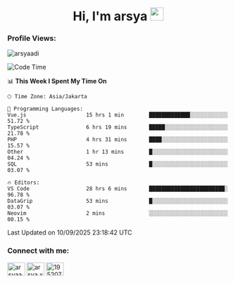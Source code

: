 <h1 align="center">Hi, I'm arsya 
  <img src="https://media.giphy.com/media/hvRJCLFzcasrR4ia7z/giphy.gif" width="30px"/>
</h1>

<p align="left"> <h3>Profile Views:</h3> <img src="https://komarev.com/ghpvc/?username=arsyaadi&label=Profile%20views&color=0e75b6&style=flat" alt="arsyaadi" /> </p>

<!--START_SECTION:waka-->
![Code Time](http://img.shields.io/badge/Code%20Time-4%2C450%20hrs%2029%20mins-blue)

📊 **This Week I Spent My Time On** 

```text
🕑︎ Time Zone: Asia/Jakarta

💬 Programming Languages: 
Vue.js                   15 hrs 1 min        █████████████░░░░░░░░░░░░   51.72 % 
TypeScript               6 hrs 19 mins       █████░░░░░░░░░░░░░░░░░░░░   21.78 % 
PHP                      4 hrs 31 mins       ████░░░░░░░░░░░░░░░░░░░░░   15.57 % 
Other                    1 hr 13 mins        █░░░░░░░░░░░░░░░░░░░░░░░░   04.24 % 
SQL                      53 mins             █░░░░░░░░░░░░░░░░░░░░░░░░   03.07 % 

🔥 Editors: 
VS Code                  28 hrs 6 mins       ████████████████████████░   96.78 % 
DataGrip                 53 mins             █░░░░░░░░░░░░░░░░░░░░░░░░   03.07 % 
Neovim                   2 mins              ░░░░░░░░░░░░░░░░░░░░░░░░░   00.15 % 
```


 Last Updated on 10/09/2025 23:18:42 UTC
<!--END_SECTION:waka-->

<!-- - 📫 How to reach me **itsme@arsyaadi.software** -->


<h3 align="left">Connect with me:</h3>
<p align="left">
<a href="https://linkedin.com/in/arsyaadi" target="blank"><img align="center" src="https://raw.githubusercontent.com/rahuldkjain/github-profile-readme-generator/master/src/images/icons/Social/linked-in-alt.svg" alt="arsyaadi" height="30" width="40" /></a>
<a href="https://fb.com/arsya.xkz" target="blank"><img align="center" src="https://raw.githubusercontent.com/rahuldkjain/github-profile-readme-generator/master/src/images/icons/Social/facebook.svg" alt="arsya.xkz" height="30" width="40" /></a>
<a href="https://stackoverflow.com/users/19520749" target="blank"><img align="center" src="https://raw.githubusercontent.com/rahuldkjain/github-profile-readme-generator/master/src/images/icons/Social/stack-overflow.svg" alt="19520749" height="30" width="40" /></a>
</p>
